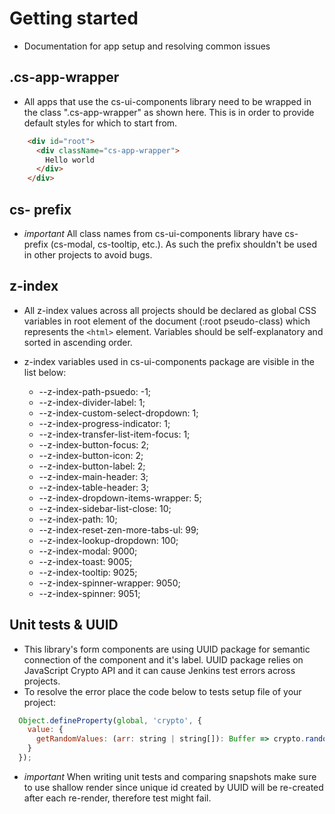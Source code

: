 # Getting started
* Documentation for app setup and resolving common issues

## .cs-app-wrapper<a name="cs-app-wrapper"></a>
* All apps that use the cs-ui-components library need to be wrapped in the class ".cs-app-wrapper" as shown here. This is in order to provide default styles for which to start from.

```html
    <div id="root">
      <div className="cs-app-wrapper">
        Hello world
      </div>
    </div>
```

## cs- prefix<a name="cs- prefix"></a>
* <i>important</i> All class names from cs-ui-components library have cs- prefix (cs-modal, cs-tooltip, etc.). As such the prefix shouldn't be used in other projects to avoid bugs.

## z-index<a name="z-index"></a>
* All z-index values across all projects should be declared as global CSS variables in root element of the document (:root pseudo-class) which represents the `<html>`
element. Variables should be self-explanatory and sorted in ascending order.

* z-index variables used in cs-ui-components package are visible in the list below:
  * --z-index-path-psuedo: -1;
  * --z-index-divider-label: 1;
  * --z-index-custom-select-dropdown: 1;
  * --z-index-progress-indicator: 1;
  * --z-index-transfer-list-item-focus: 1;
  * --z-index-button-focus: 2;
  * --z-index-button-icon: 2;
  * --z-index-button-label: 2;
  * --z-index-main-header: 3;
  * --z-index-table-header: 3;
  * --z-index-dropdown-items-wrapper: 5;
  * --z-index-sidebar-list-close: 10;
  * --z-index-path: 10;
  * --z-index-reset-zen-more-tabs-ul: 99;
  * --z-index-lookup-dropdown: 100;
  * --z-index-modal: 9000;
  * --z-index-toast: 9005;
  * --z-index-tooltip: 9025;
  * --z-index-spinner-wrapper: 9050;
  * --z-index-spinner: 9051;



## Unit tests & UUID<a name="Unit tests & UUID"></a>
* This library's form components are using UUID package for semantic connection of the component and it's label. UUID package relies on JavaScript Crypto API and it can cause Jenkins test errors across projects.
* To resolve the error place the code below to tests setup file of your project:

```js
  Object.defineProperty(global, 'crypto', {
    value: {
      getRandomValues: (arr: string | string[]): Buffer => crypto.randomBytes(arr.length)
    }
  });
```

* <i>important</i> When writing unit tests and comparing snapshots make sure to use shallow render since unique id created by UUID will be re-created after each re-render, therefore test might fail.